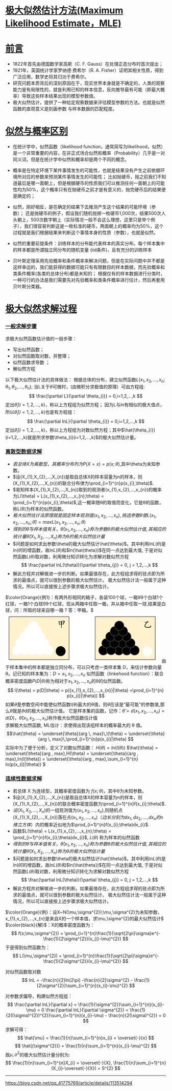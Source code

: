 # [极大似然估计方法(Maximum Likelihood Estimate，MLE)]()

# [前言]()
- 1822年首先由德国数学家高斯（C. F. Gauss）在处理正态分布时首次提出；
- 1921年，英国统计学家罗纳德·费希尔（R. A. Fisher）证明其相关性质，得到广泛应用，数学史将其归功于费希尔。
- 研究问题本质背后的深刻原因在于，现实世界本身就是不确定的，人类的观察能力是有局限性的，就是利用已知的样本信息，反向推导最有可能（即最大概率）导致这些样本结果出现的模型参数值。
- 极大似然估计，提供了一种给定观察数据来评估模型参数的方法。也就是似然函数的直观意义是刻画参数 与样本数据的匹配程度。

# [似然与概率区别]()
- 在统计学中，似然函数（likelihood function，通常简写为likelihood，似然）是一个非常重要的内容，在非正式场合似然和概率（Probability）几乎是一对同义词，但是在统计学中似然和概率却是两个不同的概念。
- 概率是在特定环境下某件事情发生的可能性，也就是结果没有产生之前依据环境所对应的参数来预测某件事情发生的可能性；
比如抛硬币，抛之前我们不知道最后是哪一面朝上，但是根据硬币的性质我们可以推测任何一面朝上的可能性均为50%，这个概率只有在抛硬币之前才是有意义的，抛完硬币后的结果便是确定的；
- 似然，刚好相反，是在确定的结果下去推测产生这个结果的可能环境（参数）；
还是抛硬币的例子，假设我们随机抛掷一枚硬币1,000次，结果500次人头朝上，500次数字朝上（实际情况一般不会这么理想，这里只是举个例子），我们很容易判断这是一枚标准的硬币，两面朝上的概率均为50%，这个过程就是我们根据结果来判断这个事情本身的性质（参数），也就是似然。
- 似然的重要前提条件：训练样本的分布能代表样本的真实分布。每个样本集中的样本都是所谓独立同分布的随机变量 (iid条件)，且有充分的训练样本

- 贝叶斯定理采用先验概率和条件概率来解决问题，但是在实际问题中并不都是这样幸运的，我们能获得的数据可能只有有限数目的样本数据，而先验概率和类条件概率(各类的总体分布)都是未知的；
根据仅有的样本数据进行分类时，一种可行的办法是我们需要先对先验概率和类条件概率进行估计，然后再套用贝叶斯分类器。

# [极大似然求解过程]()
### [一般求解步骤]()
求极大似然函数估计值的一般步骤：
- 写出似然函数；
- 对似然函数取对数，并整理；
- 似然函数求导数 ；
- 解似然方程 

以下极大似然估计法的具体做法：
根据总体的分布，建立似然函数$L(x_{1},x_{2},...,x_{n};\theta_{1},\theta_{2},...,{\theta_{n}});$
当L关于$\theta$可微时，(由微积分求极值的原理）可由方程组:
$$
\frac{\partial L}{\partial \theta_{i}} = 0,i=1,2,...,k
$$
定出$\hat{\theta}_{i}(i=1,2,...,k)$，称以上方程组为似然方程；
因为L与$ln$有相似的极大值点，所以$\hat{\theta}_{i}(i=1,2,...,k)$也是有方程组：
$$
\frac{\partial lnL}{\partial \theta_{i}} = 0,i=1,2,...,k
$$
定出$\hat{\theta}_{i}(i=1,2,...,k)$，称以上方程组为对数似然方程；其中$\hat{\theta_{i}}(i=1,2,...,k)就是所求参数\theta_{i}(i=1,2,...,k)$的极大似然估计量。

### [离散型数据求解]()
- $若总体X为离散型，其概率分布列为P(X=x) = p(x;\theta)$,其中\theta为未知参数。
- $设(X_{1},X_{2},...,X_{n})是取自总体X的样本容量为n的样本，则(X_{1},X_{2},...,X_{n})的联合分布律为\prod_{i=1}^{n}p(x_{i},\theta)$.
- $易知样本(X_{1},X_{2},...,X_{n})取到的观测者(x_{1},x_{2},...,x_{n})的概率为L(\theta) = L(x_{1},x_{2},...,x_{n};\theta) = \prod_{i=1}^{n}p(x_{i},\theta)$,这一概率随θ的取值而变化，它是θ的函数，称L(θ)为样本的似然函数。
- $极大似然估计法原理就是固定样本观测值(x_{1},x_{2},...,x_{n}),挑选参数θ使L(x_{1},x_{2},...,x_{n}; \hat{\theta}) = max L(x_{1},x_{2},...,x_{n}; \theta)$
- $得到的\hat{\theta}与样本值有关，\hat{\theta}(x_{1},x_{2},...,x_{n})称为参数θ的极大似然估计值,其相应的统计量\hat{\theta}(X_{1},X_{2},...,X_{n}) 称为θ的极大似然估计量$
- $问题是如何求出参数\theta的极大似然估计\hat{\theta}$。其中利用$lnL(\theta)$是$ln(\hat{\theta})$的增函数，故$lnL(\theta)$和$ln(\hat{theta})$在同一点达到最大值,
于是对似然函数$L(\theta)$取对数，利用微分知识转化为求解对数似然方程
$$
\frac{\partial lnL(\theta)}{\partial \theta_{j}} = 0, j = 1,2,...,k
$$
- 解此方程并对解做进一步的判断。如果最值存在，此方程组求得的驻点即为所求的最值点，就可以很到参数的极大似然估计。
极大似然估计法一般属于这种情况，所以可以直接按上述步骤求极大似然估计。

$\color{Orange}{例1}：有两外形相同的箱子，各装100个球，一箱99个白球1个红球，一箱1个白球99个红球，现从两箱中任取一箱，并从箱中任取一球,结果是白球，问：所取的球来自哪一箱 ?  答：甲箱。$
![!\[\](../image/mle.png)](../image/mle.png)
由于样本集中的样本都是独立同分布，可以只考虑一类样本集 D，来估计参数向量 θ。记已知的样本集为：$D={x_{1},x_{2},...,x_{n}}$
似然函数（linkehood function）：联合概率密度函数$P(D|\theta)$称为相对于${x_{1},x_{2},...,x_{n}}$的θ的似然函数。
$$
l(\theta) = p(D|\theta) = p({x_{1},x_{2},...,x_{n}}|\theta) =\prod_{i=1}^{n} p(x_{i}|\theta))
$$
如果$\hat{\theta}$是参数空间中能使似然函数l(θ)最大的θ值，则$\hat{\theta}$应该是“最可能"的参数值,那么$\hat{\theta}$就是$\theta$d的极大似然估计值。
它是样本集的函数，记作：$\hat{\theta} = d(x_{1},x_{2},...,x_{n})= d(D)$，$\hat{\theta}(x_{1},x_{2},...,x_{n})$称作极大似然函数估计值  
求解极大似然函数,
ML估计：求使得出现该组样本的概率最大的 θ 值。
$$\hat{\theta} = \underset{\theta}{arg \, max}\,l(\theta) = \underset{\theta}{arg \, max}\,\prod_{i=1}^{n}p(x_{i}|\theta) $$
实际中为了便于分析，定义了对数似然函数：
$H(\theta) = ln(l(\theta))$
$\hat{\theta} = \underset{\theta}{arg \, max}\,H(\theta) = \underset{\theta}{arg \, max}\,ln(l(\theta))  = \underset{\theta}{arg \, max}\,\sum_{i=1}^{n} ln(p(x_{i}|\theta)) 
$

### [连续性数据求解]()
- 若总体 X 为连续型，其概率密度函数为 $f(x;\theta)$，其中θ为未知参数。
- $设(X_{1},X_{2},...,X_{n})是取自总体X的样本容量为n的样本，则(X_{1},X_{2},...,X_{n})的联合概率密度函数为\prod_{i=1}^{n}f(x_{i};\theta)$.
- $设(X_{1},X_{2},...,X_{n})$的一组观测值为$(x_{1},x_{2},...,x_{n})$,则随机点(X_{1},X_{2},...,X_{n})落在点$(x_{1},x_{2},...,x_{n})（边长分别为 
dx_{1},dx_{2},...,dx_{n}的n维立方体）$内的概率近似地为$\prod_{i=1}^{n}f(x_{i};\theta)dx_{i}$.
- 函数$L(\theta) = L(x_{1},x_{2},...,x_{n};\theta) = \prod_{i=1}^{n}f(x_{i};\theta)dx_{i}$,
$L(\theta)$ 称为样本的似然函数 
- $得到的\hat{\theta}与样本值有关，\hat{\theta}(x_{1},x_{2},...,x_{n})称为参数θ的极大似然估计值,其相应的统计量\hat{\theta}(X_{1},X_{2},...,X_{n}) 称为θ的极大似然估计量$
- $问题是如何求出参数\theta的极大似然估计\hat{\theta}$。其中利用$lnL(\theta)$是$ln(\hat{\theta})$的增函数，故$lnL(\theta)$和$ln(\hat{theta})$在同一点达到最大值,
于是对似然函数$L(\theta)$取对数，利用微分知识转化为求解对数似然方程
$$
\frac{\partial lnL(\theta)}{\partial \theta_{j}} = 0, j = 1,2,...,k
$$
- 解此方程并对解做进一步的判断。如果最值存在，此方程组求得的驻点即为所求的最值点，就可以很到参数的极大似然估计。
极大似然估计法一般属于这种情况，所以可以直接按上述步骤求极大似然估计。

$\color{Orange}{例}：设X~N(\mu,\sigma^{2});\mu,\sigma^{2}为未知参数，x_{1},x_{2},...,x_{n}是来自X的一个样本值，求\mu,\sigma^{2}的最大似然估计$
$\color{black}{解}$：X的概率密度函数为：
$$
f(x;\mu,\sigma^{2}) = \prod_{i=1}^{n}\frac{1}{\sqrt{2\pi}\sigma}e^{-\frac{1}{2\sigma^{2}}(x_{i}-\mu)^{2}}
$$
于是得到似然函数为：
$$
L(\mu,\sigma^{2}) = \prod_{i=1}^{n}\frac{1}{\sqrt{2\pi}\sigma}e^{-\frac{1}{2\sigma^{2}}(x_{i}-\mu)^{2}}
$$

对似然函数取对数
$$
lnL = -\frac{n}{2}ln(2\pi) -\frac{n}{2}\sigma^{2} - \frac{1}{2\sigma^{2}}\sum_{i=1}^{n}(x_{i}-\mu)^{2}
$$

对参数求偏导，构建似然方程组：
$$
\frac{\partial lnL}{\partial x} = \frac{1}{\sigma^{2}}\sum_{i=1}^{n}(x_{i}-\mu) = 0
\frac{\partial lnL}{\partial \sigma^{2}} = \frac{1}{2((\sigma)^{2})^{2}}\sum_{i=1}^{n}(x_{i}-\mu) - \frac{n}{2(\sigma)^{2}} = 0
$$
求解可得：
$$
\hat{\mu} = \frac{1}{n}\sum_{i=1}^{n}x_{i} = \overset{-}{x}
$$
$$
\hat{(\sigma^{2})} = \frac{1}{n}\sum_{i=1}^{n}(x_{i}-\mu)^{2}  
$$
故$\mu,\sigma^{2}$的极大似然估计量分别为:
$$
\frac{1}{n}\sum_{i=1}^{n}X_{i} = \overset{-}{X}, \frac{1}{n}\sum_{i=1}^{n}(X_{i}-\overset{-}{X}) = S^{2}
$$



----------------------
https://blog.csdn.net/qq_41775769/article/details/113514294